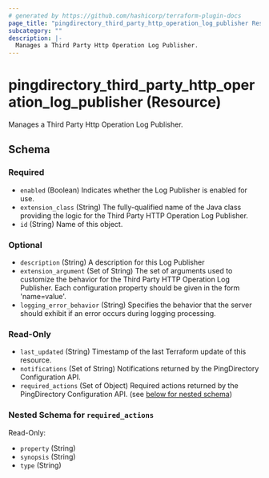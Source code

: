 ```yaml
---
# generated by https://github.com/hashicorp/terraform-plugin-docs
page_title: "pingdirectory_third_party_http_operation_log_publisher Resource - terraform-provider-pingdirectory"
subcategory: ""
description: |-
  Manages a Third Party Http Operation Log Publisher.
---
```


# pingdirectory_third_party_http_operation_log_publisher (Resource)

Manages a Third Party Http Operation Log Publisher.



<!-- schema generated by tfplugindocs -->
## Schema

### Required

- `enabled` (Boolean) Indicates whether the Log Publisher is enabled for use.
- `extension_class` (String) The fully-qualified name of the Java class providing the logic for the Third Party HTTP Operation Log Publisher.
- `id` (String) Name of this object.

### Optional

- `description` (String) A description for this Log Publisher
- `extension_argument` (Set of String) The set of arguments used to customize the behavior for the Third Party HTTP Operation Log Publisher. Each configuration property should be given in the form 'name=value'.
- `logging_error_behavior` (String) Specifies the behavior that the server should exhibit if an error occurs during logging processing.

### Read-Only

- `last_updated` (String) Timestamp of the last Terraform update of this resource.
- `notifications` (Set of String) Notifications returned by the PingDirectory Configuration API.
- `required_actions` (Set of Object) Required actions returned by the PingDirectory Configuration API. (see [below for nested schema](#nestedatt--required_actions))

<a id="nestedatt--required_actions"></a>
### Nested Schema for `required_actions`

Read-Only:

- `property` (String)
- `synopsis` (String)
- `type` (String)


